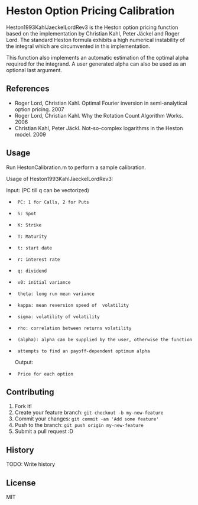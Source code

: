 # Heston Option Pricing Calibration

Heston1993KahlJaeckelLordRev3 is the Heston option pricing function based on the implementation by Christian Kahl, Peter Jäckel and Roger Lord. The standard Heston formula exhibits a high numerical instability of the integral which are circumvented in this implementation. 

This function also implements an automatic estimation of the optimal alpha required for the integrand. A user generated alpha can also be used as an optional last argument.

## References

* Roger Lord, Christian Kahl. Optimal Fourier inversion in semi-analytical option pricing. 2007
* Roger Lord, Christian Kahl. Why the Rotation Count Algorithm Works. 2006
* Christian Kahl, Peter Jäckl. Not-so-complex logarithms in the Heston model. 2009

## Usage

Run HestonCalibration.m to perform a sample calibration.

Usage of Heston1993KahlJaeckelLordRev3:

 Input: (PC till q can be vectorized)
 *      PC: 1 for Calls, 2 for Puts
 *      S: Spot
 *      K: Strike
 *      T: Maturity
 *      t: start date
 *      r: interest rate
 *      q: dividend
 *      v0: initial variance
 *      theta: long run mean variance
 *      kappa: mean reversion speed of  volatility
 *      sigma: volatility of volatility
 *      rho: correlation between returns volatility
 *      (alpha): alpha can be supplied by the user, otherwise the function
 *      attempts to find an payoff-dependent optimum alpha

   Output: 
 *      Price for each option

## Contributing

1. Fork it!
2. Create your feature branch: `git checkout -b my-new-feature`
3. Commit your changes: `git commit -am 'Add some feature'`
4. Push to the branch: `git push origin my-new-feature`
5. Submit a pull request :D

## History

TODO: Write history


## License

MIT
